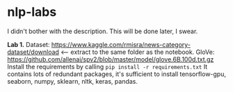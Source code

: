# nlp-labs
I didn't bother with the description. This will be done later, I swear.

**Lab 1.**
Dataset: https://www.kaggle.com/rmisra/news-category-dataset/download <-- extract to the same folder as the notebook.
GloVe: https://github.com/allenai/spv2/blob/master/model/glove.6B.100d.txt.gz
Install the requirements by calling
```pip install -r requirements.txt```
It contains lots of redundant packages, it's sufficient to install tensorflow-gpu, seaborn, numpy, sklearn, nltk, keras, pandas.
